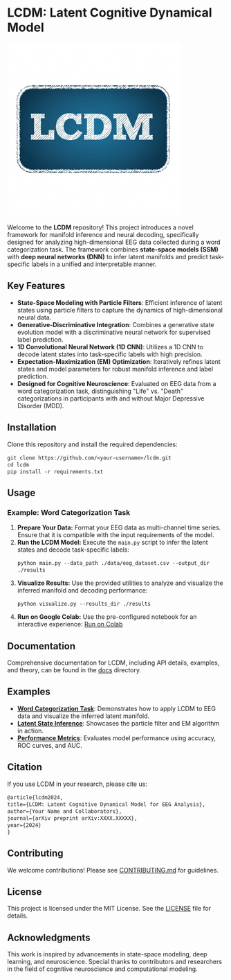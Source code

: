 <h1>LCDM: Latent Cognitive Dynamical Model</h1>
<img src="Img/lcdm.png" alt="LCDM Image" width="400">
<p>
    Welcome to the <strong>LCDM</strong> repository! This project introduces a novel framework for manifold inference and neural decoding,
    specifically designed for analyzing high-dimensional EEG data collected during a word categorization task. The framework combines
    <strong>state-space models (SSM)</strong> with <strong>deep neural networks (DNN)</strong> to infer latent manifolds and predict task-specific labels
    in a unified and interpretable manner.
</p>

<h2>Key Features</h2>
<ul>
    <li><strong>State-Space Modeling with Particle Filters</strong>: Efficient inference of latent states using particle filters to capture the dynamics of high-dimensional neural data.</li>
    <li><strong>Generative-Discriminative Integration</strong>: Combines a generative state evolution model with a discriminative neural network for supervised label prediction.</li>
    <li><strong>1D Convolutional Neural Network (1D CNN)</strong>: Utilizes a 1D CNN to decode latent states into task-specific labels with high precision.</li>
    <li><strong>Expectation-Maximization (EM) Optimization</strong>: Iteratively refines latent states and model parameters for robust manifold inference and label prediction.</li>
    <li><strong>Designed for Cognitive Neuroscience</strong>: Evaluated on EEG data from a word categorization task, distinguishing "Life" vs. "Death" categorizations in participants with and without Major Depressive Disorder (MDD).</li>
</ul>

<h2>Installation</h2>
<p>Clone this repository and install the required dependencies:</p>
<pre><code>git clone https://github.com/&lt;your-username&gt;/lcdm.git
cd lcdm
pip install -r requirements.txt</code></pre>

<h2>Usage</h2>
<h3>Example: Word Categorization Task</h3>
<ol>
    <li><strong>Prepare Your Data:</strong> Format your EEG data as multi-channel time series. Ensure that it is compatible with the input requirements of the model.</li>
    <li><strong>Run the LCDM Model:</strong> Execute the <code>main.py</code> script to infer the latent states and decode task-specific labels:
        <pre><code>python main.py --data_path ./data/eeg_dataset.csv --output_dir ./results</code></pre>
    </li>
    <li><strong>Visualize Results:</strong> Use the provided utilities to analyze and visualize the inferred manifold and decoding performance:
        <pre><code>python visualize.py --results_dir ./results</code></pre>
    </li>
    <li><strong>Run on Google Colab:</strong> Use the pre-configured notebook for an interactive experience:
        <a href="https://colab.research.google.com/github/&lt;your-username&gt;/lcdm/blob/main/examples/lcdm_colab.ipynb" target="_blank">Run on Colab</a>
    </li>
</ol>

<h2>Documentation</h2>
<p>
    Comprehensive documentation for LCDM, including API details, examples, and theory, can be found in the <a href="Docs/">docs</a> directory.
</p>

<h2>Examples</h2>
<ul>
    <li><a href="examples/word_categorization_task.ipynb"><strong>Word Categorization Task</strong></a>: Demonstrates how to apply LCDM to EEG data and visualize the inferred latent manifold.</li>
    <li><a href="examples/latent_state_inference.ipynb"><strong>Latent State Inference</strong></a>: Showcases the particle filter and EM algorithm in action.</li>
    <li><a href="examples/performance_metrics.ipynb"><strong>Performance Metrics</strong></a>: Evaluates model performance using accuracy, ROC curves, and AUC.</li>
</ul>

<h2>Citation</h2>
<p>If you use LCDM in your research, please cite us:</p>
<pre><code>@article{lcdm2024,
title={LCDM: Latent Cognitive Dynamical Model for EEG Analysis},
author={Your Name and Collaborators},
journal={arXiv preprint arXiv:XXXX.XXXXX},
year={2024}
}</code></pre>

<h2>Contributing</h2>
<p>We welcome contributions! Please see <a href="CONTRIBUTING.md">CONTRIBUTING.md</a> for guidelines.</p>

<h2>License</h2>
<p>
    This project is licensed under the MIT License. See the <a href="LICENSE">LICENSE</a> file for details.
</p>

<h2>Acknowledgments</h2>
<p>
    This work is inspired by advancements in state-space modeling, deep learning, and neuroscience.
    Special thanks to contributors and researchers in the field of cognitive neuroscience and computational modeling.
</p>
